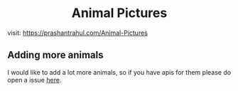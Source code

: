 <h1 align="center"> Animal Pictures </h1>

visit: https://prashantrahul.com/Animal-Pictures

<h2>Adding more animals</h2>
I would like to add a lot more animals, so if you have apis for them please do open a issue <a href="https://github.com/prashantrahul141/Animal-Pictures/issues/new">here</a>.
